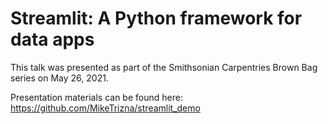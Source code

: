 # Streamlit: A Python framework for data apps

This talk was presented as part of the Smithsonian Carpentries Brown Bag series on May 26, 2021. 

Presentation materials can be found here: https://github.com/MikeTrizna/streamlit_demo
